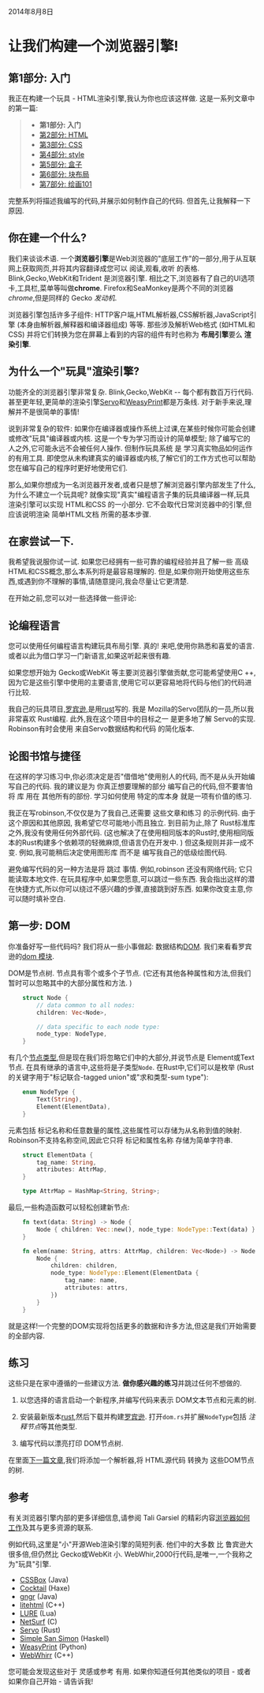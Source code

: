 
2014年8月8日

# 让我们构建一个浏览器引擎!

## 第1部分: 入门

我正在构建一个玩具 - HTML渲染引擎,我认为你也应该这样做. 这是一系列文章中的第一篇: 

> -   **第1部分: 入门**
> -   [第2部分: HTML](1.zh.md)
> -   [第3部分: CSS](2.zh.md)
> -   [第4部分: style](3.zh.md)
> -   [第5部分: 盒子](4.zh.md)
> -   [第6部分: 块布局](5.zh.md)
> -   [第7部分: 绘画101](6.zh.md)

完整系列将描述我编写的代码,并展示如何制作自己的代码. 但首先,让我解释一下原因. 

## 你在建一个什么?

我们来谈谈术语. 一个**浏览器引擎**是Web浏览器的"底层工作"的一部分,用于从互联网上获取网页,并将其内容翻译成您可以 阅读,观看,收听 的表格. Blink,Gecko,WebKit和Trident 是浏览器引擎. 相比之下,浏览器有了自己的UI选项卡,工具栏,菜单等叫做**chrome**. Firefox和SeaMonkey是两个不同的浏览器*chrome*,但是同样的 Gecko *发动机*. 

浏览器引擎包括许多子组件: HTTP客户端,HTML解析器,CSS解析器,JavaScript引擎 (本身由解析器,解释器和编译器组成) 等等. 那些涉及解析Web格式 (如HTML和CSS) 并将它们转换为您在屏幕上看到的内容的组件有时也称为 **布局引擎**要么 **渲染引擎**. 

## 为什么一个"玩具"渲染引擎?

功能齐全的浏览器引擎非常复杂. Blink,Gecko,WebKit -- 每个都有数百万行代码. 甚至更年轻,更简单的渲染引擎[Servo](https://github.com/servo/servo/)和[WeasyPrint](http://weasyprint.org/)都是万条线. 对于新手来说,理解并不是很简单的事情!

说到非常复杂的软件: 如果你在编译器或操作系统上过课,在某些时候你可能会创建或修改"玩具"编译器或内核. 这是一个专为学习而设计的简单模型; 除了编写它的人之外,它可能永远不会被任何人操作. 但制作玩具系统 是 学习真实物品如何运作的有用工具. 即使您从未构建真实的编译器或内核,了解它们的工作方式也可以帮助您在编写自己的程序时更好地使用它们. 

那么,如果你想成为一名浏览器开发者,或者只是想了解浏览器引擎内部发生了什么,为什么不建立一个玩具呢? 就像实现"真实"编程语言子集的玩具编译器一样,玩具渲染引擎可以实现 HTML和CSS 的一小部分. 它不会取代日常浏览器中的引擎,但应该说明渲染 简单HTML文档 所需的基本步骤. 

## 在家尝试一下. 

我希望我说服你试一试. 如果您已经拥有一些可靠的编程经验并且了解一些 高级HTML和CSS概念,那么本系列将是最容易理解的. 但是,如果你刚开始使用这些东西,或遇到你不理解的事情,请随意提问,我会尽量让它更清楚. 

在开始之前,您可以对一些选择做一些评论: 

## 论编程语言

您可以使用任何编程语言构建玩具布局引擎. 真的! 来吧,使用你熟悉和喜爱的语言. 或者以此为借口学习一门新语言,如果这听起来很有趣. 

如果您想开始为 Gecko或WebKit 等主要浏览器引擎做贡献,您可能希望使用C ++,因为它是这些引擎中使用的主要语言,使用它可以更容易地将代码与他们的代码进行比较. 

我自己的玩具项目,[罗宾逊](https://github.com/mbrubeck/robinson),是用[rust](http://www.rust-lang.org/)写的. 我是 Mozilla的Servo团队的一员,所以我非常喜欢 Rust编程. 此外,我在这个项目中的目标之一 是更多地了解 Servo的实现. Robinson有时会使用 来自Servo数据结构和代码 的简化版本. 

## 论图书馆与捷径

在这样的学习练习中,你必须决定是否"借借地"使用别人的代码, 而不是从头开始编写自己的代码. 我的建议是为 你真正想要理解的部分 编写自己的代码,但不要害怕将 库 用在 其他所有的部份. 学习如何使用 特定的库本身 就是一项有价值的练习. 

我正在写robinson,不仅仅是为了我自己,还需要 这些文章和练习 的示例代码. 由于这个原因和其他原因, 我希望它尽可能地小而且独立. 到目前为止,除了 Rust标准库之外,我没有使用任何外部代码.  (这也解决了在使用相同版本的Rust时,使用相同版本的Rust构建多个依赖项的轻微麻烦,但语言仍在开发中. ) 但这条规则并非一成不变. 例如,我可能稍后决定使用图形库 而不是 编写我自己的低级绘图代码. 

避免编写代码的另一种方法是将 跳过 事情. 例如,robinson 还没有网络代码; 它只能读取本地文件. 在玩具程序中,如果您愿意,可以跳过一些东西. 我会指出这样的潜在快捷方式,所以你可以绕过不感兴趣的步骤,直接跳到好东西. 如果你改变主意,你可以随时填补空白. 

## 第一步: DOM

你准备好写一些代码吗? 我们将从一些小事做起: 数据结构[DOM](http://dom.spec.whatwg.org/ "Document
Object Model"). 我们来看看罗宾逊的[dom 模块](https://github.com/mbrubeck/robinson/blob/master/src/dom.rs). 

DOM是节点树. 节点具有零个或多个子节点.  (它还有其他各种属性和方法,但我们暂时可以忽略其中的大部分属性和方法. ) 

``` rust
    struct Node {
        // data common to all nodes:
        children: Vec<Node>,

        // data specific to each node type:
        node_type: NodeType,
    }

```
有几个[节点类型](http://dom.spec.whatwg.org/#dom-node-nodetype),但是现在我们将忽略它们中的大部分,并说节点是 Element或Text节点. 在具有继承的语言中,这些将是子类型`Node`. 在Rust中,它们可以是枚举 (Rust的关键字用于"标记联合-tagged union"或"求和类型-sum type"): 

``` rust
    enum NodeType {
        Text(String),
        Element(ElementData),
    }
```

元素包括 标记名称和任意数量的属性,这些属性可以存储为从名称到值的映射. Robinson不支持名称空间,因此它只将 标记和属性名称 存储为简单字符串. 

``` rust
    struct ElementData {
        tag_name: String,
        attributes: AttrMap,
    }

    type AttrMap = HashMap<String, String>;
```
最后,一些构造函数可以轻松创建新节点: 

``` rust
    fn text(data: String) -> Node {
        Node { children: Vec::new(), node_type: NodeType::Text(data) }
    }

    fn elem(name: String, attrs: AttrMap, children: Vec<Node>) -> Node {
        Node {
            children: children,
            node_type: NodeType::Element(ElementData {
                tag_name: name,
                attributes: attrs,
            })
        }
    }
```
就是这样!一个完整的DOM实现将包括更多的数据和许多方法,但这是我们开始需要的全部内容. 

## 练习

这些只是在家中遵循的一些建议方法. **做你感兴趣的练习**并跳过任何不想做的. 

1.  以您选择的语言启动一个新程序,并编写代码来表示 DOM文本节点和元素的树. 

2.  安装最新版本[rust](http://www.rust-lang.org/),然后下载并构建[罗宾逊](https://github.com/mbrubeck/robinson). 打开`dom.rs`并扩展`NodeType`包括 *注释节点*等其他类型. 

3.  编写代码以漂亮打印 DOM节点树. 

在里面[下一篇文章](1.zh.md),我们将添加一个解析器,将 HTML源代码 转换为 这些DOM节点的树. 

## 参考

有关浏览器引擎内部的更多详细信息,请参阅 Tali Garsiel 的精彩内容[浏览器如何工作](http://www.html5rocks.com/en/tutorials/internals/howbrowserswork/)及其与更多资源的联系. 

例如代码,这里是"小"开源Web渲染引擎的简短列表. 他们中的大多数 比 鲁宾逊大很多倍,但仍然比 Gecko或WebKit 小. WebWhir,2000行代码,是唯一,一个我称之为"玩具"引擎. 

*   [CSSBox](https://github.com/philborlin/CSSBox) (Java)
*   [Cocktail](https://github.com/silexlabs/Cocktail) (Haxe)
*   [gngr](https://gngr.info/) (Java)
*   [litehtml](https://github.com/tordex/litehtml) (C++)
*   [LURE](https://github.com/admin36/LURE) (Lua)
*   [NetSurf](http://www.netsurf-browser.org/) (C)
*   [Servo](https://github.com/servo/servo/) (Rust)
*   [Simple San Simon](http://hsbrowser.wordpress.com/3s-functional-web-browser/) (Haskell)
*   [WeasyPrint](https://github.com/Kozea/WeasyPrint) (Python)
*   [WebWhirr](https://github.com/reesmichael1/WebWhirr) (C++)

您可能会发现这些对于 灵感或参考 有用. 如果你知道任何其他类似的项目 - 或者如果你自己开始 - 请告诉我!
